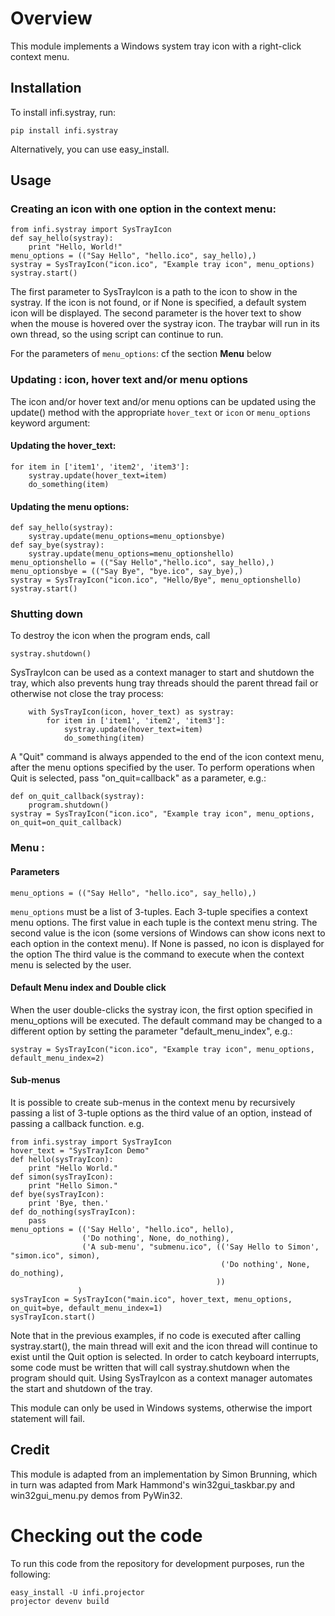 Overview
========
This module implements a Windows system tray icon with a right-click context menu.

Installation
------------
To install infi.systray, run:

    pip install infi.systray

Alternatively, you can use easy_install.

Usage
-----
### Creating an icon with one option in the context menu:

    from infi.systray import SysTrayIcon
    def say_hello(systray):
        print "Hello, World!"
    menu_options = (("Say Hello", "hello.ico", say_hello),)
    systray = SysTrayIcon("icon.ico", "Example tray icon", menu_options)
    systray.start()

The first parameter to SysTrayIcon is a path to the icon to show in the systray. If the icon is not found, or
if None is specified, a default system icon will be displayed.
The second parameter is the hover text to show when the mouse is hovered over the systray icon.
The traybar will run in its own thread, so the using script can continue to run.

For the parameters of `menu_options`: cf the section **Menu** below

### Updating : icon, hover text and/or menu options
The icon and/or hover text and/or menu options can be updated using the update() method with the appropriate `hover_text` or `icon` or  `menu_options` keyword argument:

#### Updating the hover_text:

    for item in ['item1', 'item2', 'item3']:
        systray.update(hover_text=item)
        do_something(item)

#### Updating the menu options:

    def say_hello(systray):
        systray.update(menu_options=menu_optionsbye)
    def say_bye(systray):
        systray.update(menu_options=menu_optionshello)
    menu_optionshello = (("Say Hello","hello.ico", say_hello),)
    menu_optionsbye = (("Say Bye", "bye.ico", say_bye),)
    systray = SysTrayIcon("icon.ico", "Hello/Bye", menu_optionshello)   
    systray.start()

### Shutting down
To destroy the icon when the program ends, call

    systray.shutdown()

SysTrayIcon can be used as a context manager to start and shutdown the tray, which also prevents hung tray threads should the parent thread fail or otherwise not close the tray process:

        with SysTrayIcon(icon, hover_text) as systray:
            for item in ['item1', 'item2', 'item3']:
                systray.update(hover_text=item)
                do_something(item)

A "Quit" command is always appended to the end of the icon context menu, after the menu options specified by the user.
To perform operations when Quit is selected, pass "on_quit=callback" as a parameter, e.g.:

    def on_quit_callback(systray):
        program.shutdown()
    systray = SysTrayIcon("icon.ico", "Example tray icon", menu_options, on_quit=on_quit_callback)

### Menu :
#### Parameters

    menu_options = (("Say Hello", "hello.ico", say_hello),)
    
`menu_options` must be a list of 3-tuples. Each 3-tuple specifies a context menu options. 
The first value in each tuple is the context menu string.
The second value is the icon (some versions of Windows can show icons next to each option in the context menu). If None is passed, no icon is displayed for the option 
The third value is the command to execute when the context menu is selected by the user.

#### Default Menu index and Double click 
When the user double-clicks the systray icon, the first option specified in menu_options will be executed. The default
command may be changed to a different option by setting the parameter "default_menu_index", e.g.:

    systray = SysTrayIcon("icon.ico", "Example tray icon", menu_options, default_menu_index=2)

#### Sub-menus

It is possible to create sub-menus in the context menu by recursively passing a list of 3-tuple options as the third
value of an option, instead of passing a callback function. e.g.

    from infi.systray import SysTrayIcon
    hover_text = "SysTrayIcon Demo"
    def hello(sysTrayIcon):
        print "Hello World."
    def simon(sysTrayIcon):
        print "Hello Simon."
    def bye(sysTrayIcon):
        print 'Bye, then.'
    def do_nothing(sysTrayIcon):
        pass
    menu_options = (('Say Hello', "hello.ico", hello),
                    ('Do nothing', None, do_nothing),
                    ('A sub-menu', "submenu.ico", (('Say Hello to Simon', "simon.ico", simon),
                                                   ('Do nothing', None, do_nothing),
                                                  ))
                   )
    sysTrayIcon = SysTrayIcon("main.ico", hover_text, menu_options, on_quit=bye, default_menu_index=1)
    sysTrayIcon.start()

Note that in the previous examples, if no code is executed after calling systray.start(), the main thread will
exit and the icon thread will continue to exist until the Quit option is selected. In order to catch keyboard
interrupts, some code must be written that will call systray.shutdown when the program should quit.
Using SysTrayIcon as a context manager automates the start and shutdown of the tray.

This module can only be used in Windows systems, otherwise the import statement will fail.

Credit
------
This module is adapted from an implementation by Simon Brunning, which in turn was adapted from Mark Hammond's
win32gui_taskbar.py and win32gui_menu.py demos from PyWin32.

Checking out the code
=====================

To run this code from the repository for development purposes, run the following:

    easy_install -U infi.projector
    projector devenv build
